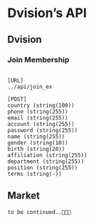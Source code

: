 # Dvision’s API

## Dvision

### Join Membership
```

[URL]
../api/join_ex

[POST]
country (string(100))
phone (string(255))
email (string(255))
account (string(255))
password (string(255))
name (string(255))
gender (string(10))
birth (string(20))
affiliation (string(255))
department (string(255))
position (string(255))
terms (string(-))

```

## Market
```
to be continued..🎁🎁🎁

```